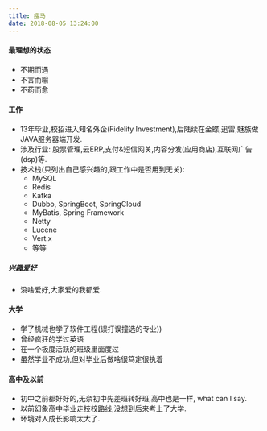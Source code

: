 ```yaml
---
title: 瘦马
date: 2018-08-05 13:24:00
---
```


#### 最理想的状态

- 不期而遇
- 不言而喻
- 不药而愈

#### 工作

- 13年毕业,校招进入知名外企(Fidelity Investment),后陆续在金蝶,迅雷,魅族做JAVA服务器端开发.
- 涉及行业: 股票管理,云ERP,支付&短信网关,内容分发(应用商店),互联网广告(dsp)等.
- 技术栈(只列出自己感兴趣的,跟工作中是否用到无关):
    - MySQL
    - Redis
    - Kafka
    - Dubbo, SpringBoot, SpringCloud
    - MyBatis, Spring Framework
    - Netty
    - Lucene
    - Vert.x
    - 等等

##### 兴趣爱好

- 没啥爱好,大家爱的我都爱.

#### 大学

- 学了机械也学了软件工程(误打误撞选的专业))
- 曾经疯狂的学过英语
- 在一个极度活跃的班级里面度过
- 虽然学业不成功,但对毕业后做啥很笃定很执着

#### 高中及以前

- 初中之前都好好的,无奈初中先差班转好班,高中也是一样, what can I say.
- 以前幻象高中毕业走技校路线,没想到后来考上了大学.
- 环境对人成长影响太大了.

<!--more-->